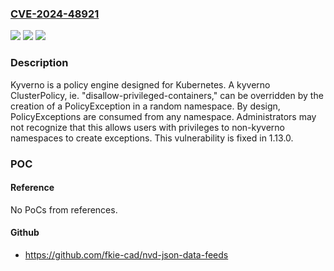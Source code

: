### [CVE-2024-48921](https://cve.mitre.org/cgi-bin/cvename.cgi?name=CVE-2024-48921)
![](https://img.shields.io/static/v1?label=Product&message=kyverno&color=blue)
![](https://img.shields.io/static/v1?label=Version&message=%3D%20%3C%201.13.0%20&color=brighgreen)
![](https://img.shields.io/static/v1?label=Vulnerability&message=CWE-285%3A%20Improper%20Authorization&color=brighgreen)

### Description

Kyverno is a policy engine designed for Kubernetes. A kyverno ClusterPolicy, ie. "disallow-privileged-containers," can be overridden by the creation of a PolicyException in a random namespace. By design, PolicyExceptions are consumed from any namespace. Administrators may not recognize that this allows users with privileges to non-kyverno namespaces to create exceptions. This vulnerability is fixed in 1.13.0.

### POC

#### Reference
No PoCs from references.

#### Github
- https://github.com/fkie-cad/nvd-json-data-feeds

